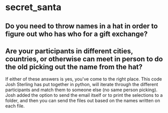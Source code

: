 # secret_santa
## Do you need to throw names in a hat in order to figure out who has who for a gift exchange?
## Are your participants in different cities, countries, or otherwise can meet in person to do the old picking out the name from the hat?

If either of these answers is yes, you've come to the right place. This code Josh Sterling has put together in python, will iterate through 
the different participants and match them to someone else (no same person picking). Josh added the option to send the email itself or to print 
the selections to a folder, and then you can send the files out based on the names written on each file.


